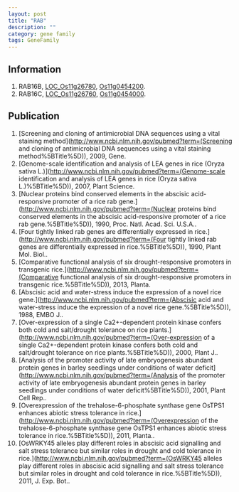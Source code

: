 ```yaml
---
layout: post
title: "RAB"
description: ""
category: gene family
tags: GeneFamily
---
```


## Information
1. RAB16B, [LOC_Os11g26780](http://rice.plantbiology.msu.edu/cgi-bin/ORF_infopage.cgi?orf=LOC_Os11g26780), [Os11g0454200](http://rapdb.dna.affrc.go.jp/viewer/gbrowse_details/irgsp1?name=Os11g0454200).
2. RAB16C, [LOC_Os11g26760](http://rice.plantbiology.msu.edu/cgi-bin/ORF_infopage.cgi?orf=LOC_Os11g26760), [Os11g0454000](http://rapdb.dna.affrc.go.jp/viewer/gbrowse_details/irgsp1?name=Os11g0454000).

## Publication
1. [Screening and cloning of antimicrobial DNA sequences using a vital staining method](http://www.ncbi.nlm.nih.gov/pubmed?term=(Screening and cloning of antimicrobial DNA sequences using a vital staining method%5BTitle%5D)), 2009, Gene.
2. [Genome-scale identification and analysis of LEA genes in rice (Oryza sativa L.)](http://www.ncbi.nlm.nih.gov/pubmed?term=(Genome-scale identification and analysis of LEA genes in rice (Oryza sativa L.)%5BTitle%5D)), 2007, Plant Science.
3. [Nuclear proteins bind conserved elements in the abscisic acid-responsive promoter of a rice rab gene.](http://www.ncbi.nlm.nih.gov/pubmed?term=(Nuclear proteins bind conserved elements in the abscisic acid-responsive promoter of a rice rab gene.%5BTitle%5D)), 1990, Proc. Natl. Acad. Sci. U.S.A..
4. [Four tightly linked rab genes are differentially expressed in rice.](http://www.ncbi.nlm.nih.gov/pubmed?term=(Four tightly linked rab genes are differentially expressed in rice.%5BTitle%5D)), 1990, Plant Mol. Biol..
5. [Comparative functional analysis of six drought-responsive promoters in transgenic rice.](http://www.ncbi.nlm.nih.gov/pubmed?term=(Comparative functional analysis of six drought-responsive promoters in transgenic rice.%5BTitle%5D)), 2013, Planta.
6. [Abscisic acid and water-stress induce the expression of a novel rice gene.](http://www.ncbi.nlm.nih.gov/pubmed?term=(Abscisic acid and water-stress induce the expression of a novel rice gene.%5BTitle%5D)), 1988, EMBO J..
7. [Over-expression of a single Ca2+-dependent protein kinase confers both cold and salt/drought tolerance on rice plants.](http://www.ncbi.nlm.nih.gov/pubmed?term=(Over-expression of a single Ca2+-dependent protein kinase confers both cold and salt/drought tolerance on rice plants.%5BTitle%5D)), 2000, Plant J..
8. [Analysis of the promoter activity of late embryogenesis abundant protein genes in barley seedlings under conditions of water deficit](http://www.ncbi.nlm.nih.gov/pubmed?term=(Analysis of the promoter activity of late embryogenesis abundant protein genes in barley seedlings under conditions of water deficit%5BTitle%5D)), 2001, Plant Cell Rep..
9. [Overexpression of the trehalose-6-phosphate synthase gene OsTPS1 enhances abiotic stress tolerance in rice.](http://www.ncbi.nlm.nih.gov/pubmed?term=(Overexpression of the trehalose-6-phosphate synthase gene OsTPS1 enhances abiotic stress tolerance in rice.%5BTitle%5D)), 2011, Planta..
10. [OsWRKY45 alleles play different roles in abscisic acid signalling and salt stress tolerance but similar roles in drought and cold tolerance in rice.](http://www.ncbi.nlm.nih.gov/pubmed?term=(OsWRKY45 alleles play different roles in abscisic acid signalling and salt stress tolerance but similar roles in drought and cold tolerance in rice.%5BTitle%5D)), 2011, J. Exp. Bot..



